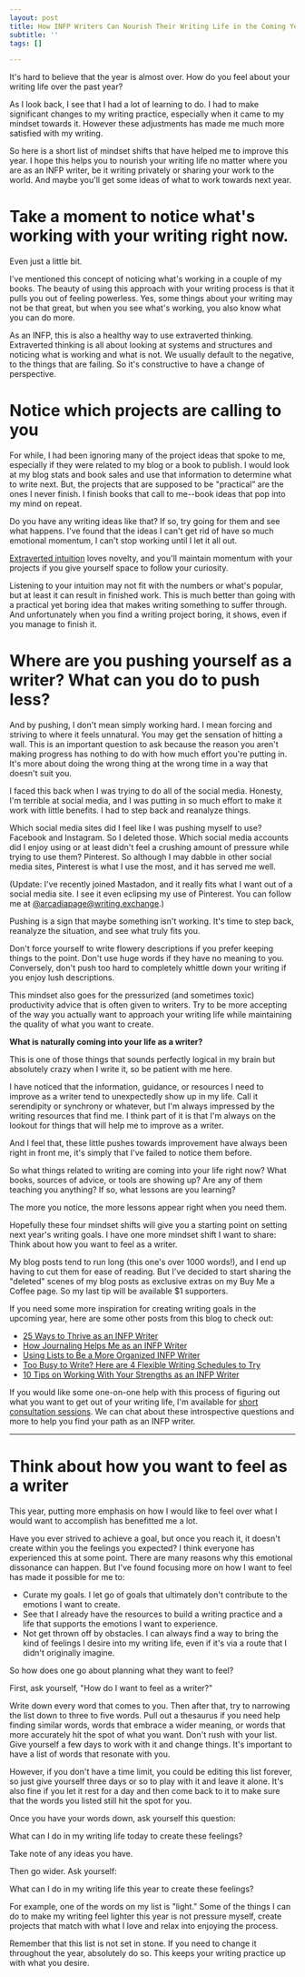```yaml
---
layout: post
title: How INFP Writers Can Nourish Their Writing Life in the Coming Year
subtitle: ''
tags: []

---
```

It's hard to believe that the year is almost over. How do you feel about your writing life over the past year?

As I look back, I see that I had a lot of learning to do. I had to make significant changes to my writing practice, especially when it came to my mindset towards it. However these adjustments has made me much more satisfied with my writing.

So here is a short list of mindset shifts that have helped me to improve this year. I hope this helps you to nourish your writing life no matter where you are as an INFP writer, be it writing privately or sharing your work to the world. And maybe you'll get some ideas of what to work towards next year.

# Take a moment to notice what's working with your writing right now.

Even just a little bit.

I've mentioned this concept of noticing what's working in a couple of my books. The beauty of using this approach with your writing process is that it pulls you out of feeling powerless. Yes, some things about your writing may not be that great, but when you see what's working, you also know what you can do more.

As an INFP, this is also a healthy way to use extraverted thinking. Extraverted thinking is all about looking at systems and structures and noticing what is working and what is not. We usually default to the negative, to the things that are failing. So it's constructive to have a change of perspective.

# Notice which projects are calling to you

For while, I had been ignoring many of the project ideas that spoke to me, especially if they were related to my blog or a book to publish. I would look at my blog stats and book sales and use that information to determine what to write next. But, the projects that are supposed to be "practical” are the ones I never finish. I finish books that call to me--book ideas that pop into my mind on repeat.

Do you have any writing ideas like that? If so, try going for them and see what happens. I've found that the ideas I can't get rid of have so much emotional momentum, I can't stop working until I let it all out.

[Extraverted intuition](https://arcadiapage.com/2018/09/accepting-my-scattered-work-style-as.html) loves novelty, and you'll maintain momentum with your projects if you give yourself space to follow your curiosity.

Listening to your intuition may not fit with the numbers or what's popular, but at least it can result in finished work. This is much better than going with a practical yet boring idea that makes writing something to suffer through. And unfortunately when you find a writing project boring, it shows, even if you manage to finish it.

# Where are you pushing yourself as a writer? What can you do to push less?

And by pushing, I don't mean simply working hard. I mean forcing and striving to where it feels unnatural. You may get the sensation of hitting a wall. This is an important question to ask because the reason you aren't making progress has nothing to do with how much effort you're putting in. It's more about doing the wrong thing at the wrong time in a way that doesn't suit you.

I faced this back when I was trying to do all of the social media. Honesty, I'm terrible at social media, and I was putting in so much effort to make it work with little benefits. I had to step back and reanalyze things.

Which social media sites did I feel like I was pushing myself to use? Facebook and Instagram. So I deleted those. Which social media accounts did I enjoy using or at least didn't feel a crushing amount of pressure while trying to use them? Pinterest. So although I may dabble in other social media sites, Pinterest is what I use the most, and it has served me well.

(Update: I've recently joined Mastadon, and it really fits what I want out of a social media site. I see it even eclipsing my use of Pinterest. You can follow me at [@arcadiapage@writing.exchange](https://writing.exchange/web/@arcadiapage).)

Pushing is a sign that maybe something isn't working. It's time to step back, reanalyze the situation, and see what truly fits you.

Don't force yourself to write flowery descriptions if you prefer keeping things to the point. Don't use huge words if they have no meaning to you. Conversely, don't push too hard to completely whittle down your writing if you enjoy lush descriptions.

This mindset also goes for the pressurized (and sometimes toxic) productivity advice that is often given to writers. Try to be more accepting of the way you actually want to approach your writing life while maintaining the quality of what you want to create.


**What is naturally coming into your life as a writer?**

This is one of those things that sounds perfectly logical in my brain but absolutely crazy when I write it, so be patient with me here.

I have noticed that the information, guidance, or resources I need to improve as a writer tend to unexpectedly show up in my life. Call it serendipity or synchrony or whatever, but I'm always impressed by the writing resources that find me. I think part of it is that I'm always on the lookout for things that will help me to improve as a writer.

And I feel that, these little pushes towards improvement have always been right in front me, it's simply that I've failed to notice them before.

So what things related to writing are coming into your life right now? What books, sources of advice, or tools are showing up? Are any of them teaching you anything? If so, what lessons are you learning?

The more you notice, the more lessons appear right when you need them.

Hopefully these four mindset shifts will give you a starting point on setting next year's writing goals. I have one more mindset shift I want to share: Think about how you want to feel as a writer.

My blog posts tend to run long (this one's over 1000 words!), and I end up having to cut them for ease of reading. But I've decided to start sharing the "deleted" scenes of my blog posts as exclusive extras on my Buy Me a Coffee page. So my last tip will be available $1 supporters.

If you need some more inspiration for creating writing goals in the upcoming year, here are some other posts from this blog to check out:

* [25 Ways to Thrive as an INFP Writer](https://arcadiapage.com/2020-10-09-25-ways-to-thrive-as-an-infp-writer/)
* [How Journaling Helps Me as an INFP Writer](https://arcadiapage.com/2020-07-30-how-journaling-helps-me-as-an-infp-writer/)
* [Using Lists to Be a More Organized INFP Writer](https://arcadiapage.com/2020-06-26-using-lists-to-be-a-more-organized-infp-writer/)
* [Too Busy to Write? Here are 4 Flexible Writing Schedules to Try](https://arcadiapage.com/2019/11/too-busy-to-write-here-are-4-flexible.html)
* [10 Tips on Working With Your Strengths as an INFP Writer](https://arcadiapage.com/2020/04/10-tips-on-working-with-your-strengths.html)


If you would like some one-on-one help with this process of figuring out what you want to get out of your writing life, I'm available for [short consultation sessions](https://payhip.com/b/cpVP0). We can chat about these introspective questions and more to help you find your path as an INFP writer.

***
# Think about how you want to feel as a writer

This year, putting more emphasis on how I would like to feel over what I would want to accomplish has benefitted me a lot.

Have you ever strived to achieve a goal, but once you reach it, it doesn't create within you the feelings you expected? I think everyone has experienced this at some point. There are many reasons why this emotional dissonance can happen. But I've found focusing more on how I want to feel has made it possible for me to:

* Curate my goals. I let go of goals that ultimately don't contribute to the emotions I want to create.
* See that I already have the resources to build a writing practice and a life that supports the emotions I want to experience.
* Not get thrown off by obstacles. I can always find a way to bring the kind of feelings I desire into my writing life, even if it's via a route that I didn't originally imagine.

So how does one go about planning what they want to feel?

First, ask yourself, "How do I want to feel as a writer?"

Write down every word that comes to you. Then after that, try to narrowing the list down to three to five words. Pull out a thesaurus if you need help finding similar words, words that embrace a wider meaning, or words that more accurately hit the spot of what you want. Don't rush with your list. Give yourself a few days to work with it and change things. It's important to have a list of words that resonate with you. 

However, if you don't have a time limit, you could be editing this list forever, so just give yourself three days or so to play with it and leave it alone. It's also fine if you let it rest for a day and then come back to it to make sure that the words you listed still hit the spot for you. 

Once you have your words down, ask yourself this question:

What can I do in my writing life today to create these feelings? 

Take note of any ideas you have. 

Then go wider. Ask yourself:

What can I do in my writing life this year to create these feelings? 

For example, one of the words on my list is "light." Some of the things I can do to make my writing feel lighter this year is not pressure myself, create projects that match with what I love and relax into enjoying the process. 

Remember that this list is not set in stone. If you need to change it throughout the year, absolutely do so. This keeps your writing practice up with what you desire.